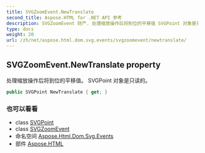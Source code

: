 ```yaml
---
title: SVGZoomEvent.NewTranslate
second_title: Aspose.HTML for .NET API 参考
description: SVGZoomEvent 财产. 处理缩放操作后将到位的平移值 SVGPoint 对象是只读的
type: docs
weight: 20
url: /zh/net/aspose.html.dom.svg.events/svgzoomevent/newtranslate/
---
```

## SVGZoomEvent.NewTranslate property

处理缩放操作后将到位的平移值。 SVGPoint 对象是只读的。

```csharp
public SVGPoint NewTranslate { get; }
```

### 也可以看看

* class [SVGPoint](../../../aspose.html.dom.svg.datatypes/svgpoint/)
* class [SVGZoomEvent](../)
* 命名空间 [Aspose.Html.Dom.Svg.Events](../../svgzoomevent/)
* 部件 [Aspose.HTML](../../../)


